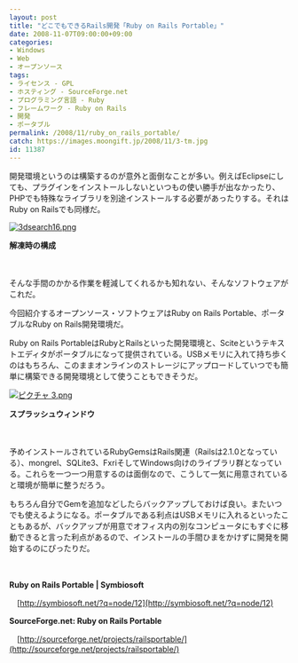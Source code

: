 ```yaml
---
layout: post
title: "どこでもできるRails開発「Ruby on Rails Portable」"
date: 2008-11-07T09:00:00+09:00
categories:
- Windows
- Web
- オープンソース
tags: 
- ライセンス - GPL
- ホスティング - SourceForge.net
- プログラミング言語 - Ruby
- フレームワーク - Ruby on Rails
- 開発
- ポータブル
permalink: /2008/11/ruby_on_rails_portable/
catch: https://images.moongift.jp/2008/11/3-tm.jpg
id: 11387
---
```

開発環境というのは構築するのが意外と面倒なことが多い。例えばEclipseにしても、プラグインをインストールしないといつもの使い勝手が出なかったり、PHPでも特殊なライブラリを別途インストールする必要があったりする。それはRuby on Railsでも同様だ。

  

[![3dsearch16.png](https://images.moongift.jp/2008/11/3dsearch16-tm.jpg)](https://images.moongift.jp/2008/11/3dsearch16.png)  
  
**解凍時の構成**

  

　

  

そんな手間のかかる作業を軽減してくれるかも知れない、そんなソフトウェアがこれだ。

  

今回紹介するオープンソース・ソフトウェアはRuby on Rails Portable、ポータブルなRuby on Rails開発環境だ。

  
  
<!--more-->  

Ruby on Rails PortableはRubyとRailsといった開発環境と、Sciteというテキストエディタがポータブルになって提供されている。USBメモリに入れて持ち歩くのはもちろん、このままオンラインのストレージにアップロードしていつでも簡単に構築できる開発環境として使うこともできそうだ。

  

[![ピクチャ 3.png](https://images.moongift.jp/2008/11/3-tm.jpg)](https://images.moongift.jp/2008/11/3.png)  
  
**スプラッシュウィンドウ**

  

　

  

予めインストールされているRubyGemsはRails関連（Railsは2.1.0となっている）、mongrel、SQLite3、FxriそしてWindows向けのライブラリ群となっている。これらを一つ一つ用意するのは面倒なので、こうして一気に用意されていると環境が簡単に整うだろう。

  

もちろん自分でGemを追加などしたらバックアップしておけば良い。またいつでも使えるようになる。ポータブルである利点はUSBメモリに入れるといったこともあるが、バックアップが用意でオフィス内の別なコンピュータにもすぐに移動できると言った利点があるので、インストールの手間ひまをかけずに開発を開始するのにぴったりだ。

  

　

  

**Ruby on Rails Portable | Symbiosoft**  
  
　[http://symbiosoft.net/?q=node/12](http://symbiosoft.net/?q=node/12)

  

**SourceForge.net: Ruby on Rails Portable**  
  
　[http://sourceforge.net/projects/railsportable/](http://sourceforge.net/projects/railsportable/)

  
